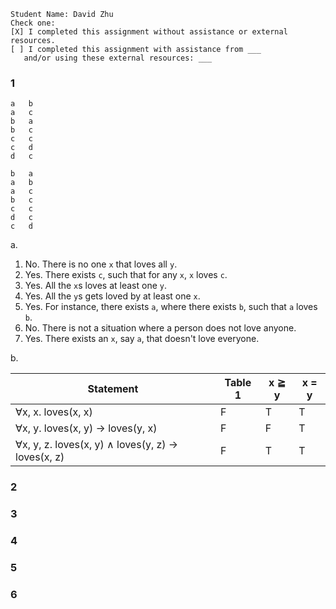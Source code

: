 ```
Student Name: David Zhu
Check one:
[X] I completed this assignment without assistance or external resources.
[ ] I completed this assignment with assistance from ___
   and/or using these external resources: ___
```

### 1

```
a	b
a	c
b	a
b	c
c	c
c	d
d	c

b	a
a	b
a	c
b	c
c	c
d	c
c	d
```
a.
  1. No. There is no one `x` that loves all `y`.
  2. Yes. There exists `c`, such that for any `x`, `x` loves `c`.
  3. Yes. All the `x`s loves at least one `y`.
  4. Yes. All the `y`s gets loved by at least one `x`.
  5. Yes. For instance, there exists `a`, where there exists `b`, such that `a` loves `b`.
  6. No. There is not a situation where a person does not love anyone.
  7. Yes. There exists an `x`, say `a`, that doesn't love everyone.

b.

| Statement                                | Table 1 | x ≧ y | x = y |
| ---------------------------------------- | ------- | ----- | ----- |
| ∀x, x. loves(x, x)                       | F       | T     | T     |
| ∀x, y. loves(x, y) → loves(y, x)         | F       | F     | T     |
| ∀x, y, z. loves(x, y) ∧ loves(y, z) → loves(x, z) | F       | T     | T     |

### 2

### 3

### 4

### 5

### 6
